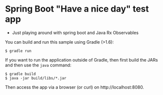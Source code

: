 # Spring Boot "Have a nice day" test app

* Just playing around with spring boot and Java Rx Observables

You can build and run this sample using Gradle (>1.6):

```
$ gradle run
```

If you want to run the application outside of Gradle, then first build the JARs
and then use the `java` command:

```
$ gradle build
$ java -jar build/libs/*.jar
```

Then access the app via a browser (or curl) on http://localhost:8080.
